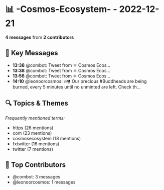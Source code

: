# 📊 -Cosmos-Ecosystem- - 2022-12-21
**4 messages** from **2 contributors**

## 💬 Key Messages
- **13:38** @combot: [‌‌‌‌‎⁠](https://twitter.com/CosmosEcosystem/status/1605558190774558723)Tweet from ⚛️ Cosmos Ecos...
- **13:38** @combot: [‌‌‌‌‎⁠](https://twitter.com/CosmosEcosystem/status/1605558216703852545)Tweet from ⚛️ Cosmos Ecos...
- **13:56** @combot: [‌‌‌‌‎⁠](https://twitter.com/CosmosEcosystem/status/1605562882959237120)Tweet from ⚛️ Cosmos Ecos...
- **14:10** @leonoorcosmos: 🔥🍀 Our precious #Buddheads are being burned, every 5 minutes until no unminted are left. Check th...

## 🔍 Topics & Themes
*Frequently mentioned terms:*
- https (26 mentions)
- com (23 mentions)
- cosmosecosystem (18 mentions)
- fxtwitter (16 mentions)
- twitter (7 mentions)

## 👥 Top Contributors
- @combot: 3 messages
- @leonoorcosmos: 1 messages